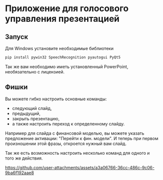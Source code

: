 # Приложение для голосового управления презентацией
## Запуск
Для Windows установите необходимые библиотеки
```bash
pip install pywin32 SpeechRecognition pyautogui PyQt5
```
Так же вам необходимо иметь установленный PowerPoint, необязательно с лицензией.
## Фишки
Вы можете гибко настроить основные команды: 
- следующий слайд, 
- предыдущий, 
- закрыть презентацию, 
- а также настроить переход к определенному слайду.

Например для слайда с финансовой моделью, вы можете указать предложение активации: "Перейти к фин. модели". И теперь при первом произношении этой фразы, откроется нужный вам слайд.

Так же есть возможность настроить несколько команд для одного и того же действия.   



https://github.com/user-attachments/assets/a3a06766-36cc-486c-9c06-9ba6f192aae8





